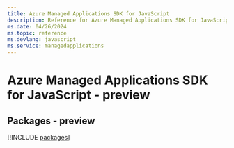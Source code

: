 ```yaml
---
title: Azure Managed Applications SDK for JavaScript
description: Reference for Azure Managed Applications SDK for JavaScript
ms.date: 04/26/2024
ms.topic: reference
ms.devlang: javascript
ms.service: managedapplications
---
```

# Azure Managed Applications SDK for JavaScript - preview
## Packages - preview
[!INCLUDE [packages](managed-applications-index.md)]